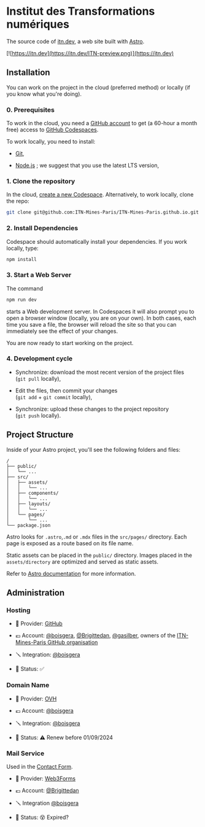 # Institut des Transformations numériques

The source code of [itn.dev](https://itn.dev), a web site built with [Astro](https://astro.build/).

[![https://itn.dev](https://itn.dev/ITN-preview.png)](https://itn.dev)

## Installation

You can work on the project in the cloud (preferred method) or locally 
(if you know what you're doing).

### 0. Prerequisites

To work in the cloud, you need a [GitHub account](https://github.com/) 
to get (a 60-hour a month free) access to [GitHub Codespaces](https://github.com/features/codespaces).

To work locally, you need to install:

  - [Git](https://git-scm.com/),

  - [Node.js](https://nodejs.org/en/) ; 
    we suggest that you use the latest LTS version,

### 1. Clone the repository

In the cloud, [create a new Codespace](https://codespaces.new/ITN-Mines-Paris/ITN-Mines-Paris.github.io). Alternatively, to work locally, clone the repo:

```bash
git clone git@github.com:ITN-Mines-Paris/ITN-Mines-Paris.github.io.git
```

### 2. Install Dependencies

Codespace should automatically install your dependencies. If you work locally, type:

```bash
npm install
```

### 3. Start a Web Server

The command

```bash
npm run dev
```

starts a Web development server. In Codespaces it will also prompt you to open a browser window (locally, you are on your own). In both cases, each time you save a file, the browser will reload the site so that you can immediately see the effect of your changes.

You are now ready to start working on the project.

### 4. Development cycle

  - Synchronize: download the most recent version of the project files   
    (`git pull` locally), 

  - Edit the files, then commit your changes  
    (`git add` + `git commit` locally),
  
  - Synchronize: upload these changes to the project repository   
    (`git push` locally).

## Project Structure

Inside of your Astro project, you'll see the following folders and files:

```
/
├── public/
│   └── ...
├── src/
│   ├── assets/
│   │   └── ...
│   ├── components/
│   │   └── ...
│   ├── layouts/
│   │   └── ...
│   └── pages/
│       └── ...
└── package.json
```

Astro looks for `.astro`,`.md` or `.mdx` files in the `src/pages/` directory. Each page is exposed as a route based on its file name.

Static assets can be placed in the `public/` directory. Images placed in 
the `assets/directory` are optimized and served as static assets.

Refer to [Astro documentation](https://docs.astro.build/getting-started) for more information.



## Administration

### Hosting

  - 🏢 Provider: [GitHub](https://github.com)

  - 💶 Account: [@boisgera](https://github.com/boisgera), [@Brigittedan](https://github.com/Brigittedan), [@gasilber](https://github.com/gasilber), owners of the  [ITN-Mines-Paris GitHub organisation](https://github.com/orgs/ITN-Mines-Paris)
  
  - 🪛 Integration: [@boisgera](https://github.com/boisgera)

  - 🔋 Status: ✅

### Domain Name

  - 🏢 Provider: [OVH](https://www.ovhcloud.com/)

  - 💶 Account: [@boisgera](https://github.com/boisgera)
  
  - 🪛 Integration: [@boisgera](https://github.com/boisgera)

  - 🔋 Status: ⚠️ Renew before 01/09/2024


### Mail Service

Used in the [Contact Form](https://itn.dev/contact/).

  - 🏢 Provider: [Web3Forms](https://web3forms.com/)

  - 💶 Account: [@Brigittedan](https://github.com/Brigittedan)  
    
  - 🪛 Integration [@boisgera](https://github.com/boisgera) 

  - 🔋 Status: 😵 Expired?